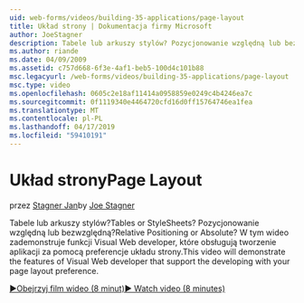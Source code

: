 ```yaml
---
uid: web-forms/videos/building-35-applications/page-layout
title: Układ strony | Dokumentacja firmy Microsoft
author: JoeStagner
description: Tabele lub arkuszy stylów? Pozycjonowanie względną lub bezwzględną? Ten film wideo przedstawiono funkcje programu Visual Web developer, który obsługuje opracowywanie zawartości przy użyciu yo...
ms.author: riande
ms.date: 04/09/2009
ms.assetid: c757d668-6f3e-4af1-beb5-100d4c101b88
msc.legacyurl: /web-forms/videos/building-35-applications/page-layout
msc.type: video
ms.openlocfilehash: 0605c2e18af11414a0958859e0249c4b4246ea7c
ms.sourcegitcommit: 0f1119340e4464720cfd16d0ff15764746ea1fea
ms.translationtype: MT
ms.contentlocale: pl-PL
ms.lasthandoff: 04/17/2019
ms.locfileid: "59410191"
---
```

# <a name="page-layout"></a><span data-ttu-id="dcecb-105">Układ strony</span><span class="sxs-lookup"><span data-stu-id="dcecb-105">Page Layout</span></span>

<span data-ttu-id="dcecb-106">przez [Stagner Jan](https://github.com/JoeStagner)</span><span class="sxs-lookup"><span data-stu-id="dcecb-106">by [Joe Stagner](https://github.com/JoeStagner)</span></span>

<span data-ttu-id="dcecb-107">Tabele lub arkuszy stylów?</span><span class="sxs-lookup"><span data-stu-id="dcecb-107">Tables or StyleSheets?</span></span> <span data-ttu-id="dcecb-108">Pozycjonowanie względną lub bezwzględną?</span><span class="sxs-lookup"><span data-stu-id="dcecb-108">Relative Positioning or Absolute?</span></span> <span data-ttu-id="dcecb-109">W tym wideo zademonstruje funkcji Visual Web developer, które obsługują tworzenie aplikacji za pomocą preferencje układu strony.</span><span class="sxs-lookup"><span data-stu-id="dcecb-109">This video will demonstrate the features of Visual Web developer that support the developing with your page layout preference.</span></span>

[<span data-ttu-id="dcecb-110">&#9654;Obejrzyj film wideo (8 minut)</span><span class="sxs-lookup"><span data-stu-id="dcecb-110">&#9654; Watch video (8 minutes)</span></span>](https://channel9.msdn.com/Blogs/ASP-NET-Site-Videos/page-layout)
